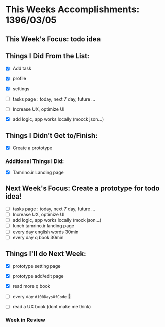 # This Weeks Accomplishments: 1396/03/05

## This Week's Focus: todo idea

## Things I Did From the List: 

- [x]  Add task
- [x]  profile
- [x]  settings
- [ ]  tasks page : today, next 7 day, future ...
- [ ]  Increase UX, optimize UI
- [x]  add logic, app works locally (mocck json...)



## Things I Didn't Get to/Finish:
- [x] Create a prototype
### Additional Things I Did:

- [x] Tamrino.ir Landing page

## Next Week's Focus: Create a prototype for todo idea!

- [ ]  tasks page : today, next 7 day, future ...
- [ ]  Increase UX, optimize UI
- [ ]  add logic, app works locally (mock json...)
- [ ]  lunch tamrino.ir landing page
- [ ]  every day english words 30min
- [ ]  every day q book 30min

## Things I'll do Next Week:
- [x] prototype setting page
- [x] prototype add/edit page
- [x] read more q book
- [ ] every day `#100DaysOfCode` 💪
- [ ] read a UX book (dont make me think)


### Week in Review
